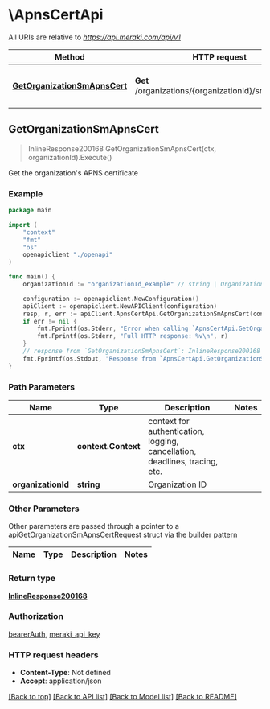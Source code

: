 # \ApnsCertApi

All URIs are relative to *https://api.meraki.com/api/v1*

Method | HTTP request | Description
------------- | ------------- | -------------
[**GetOrganizationSmApnsCert**](ApnsCertApi.md#GetOrganizationSmApnsCert) | **Get** /organizations/{organizationId}/sm/apnsCert | Get the organization&#39;s APNS certificate



## GetOrganizationSmApnsCert

> InlineResponse200168 GetOrganizationSmApnsCert(ctx, organizationId).Execute()

Get the organization's APNS certificate



### Example

```go
package main

import (
    "context"
    "fmt"
    "os"
    openapiclient "./openapi"
)

func main() {
    organizationId := "organizationId_example" // string | Organization ID

    configuration := openapiclient.NewConfiguration()
    apiClient := openapiclient.NewAPIClient(configuration)
    resp, r, err := apiClient.ApnsCertApi.GetOrganizationSmApnsCert(context.Background(), organizationId).Execute()
    if err != nil {
        fmt.Fprintf(os.Stderr, "Error when calling `ApnsCertApi.GetOrganizationSmApnsCert``: %v\n", err)
        fmt.Fprintf(os.Stderr, "Full HTTP response: %v\n", r)
    }
    // response from `GetOrganizationSmApnsCert`: InlineResponse200168
    fmt.Fprintf(os.Stdout, "Response from `ApnsCertApi.GetOrganizationSmApnsCert`: %v\n", resp)
}
```

### Path Parameters


Name | Type | Description  | Notes
------------- | ------------- | ------------- | -------------
**ctx** | **context.Context** | context for authentication, logging, cancellation, deadlines, tracing, etc.
**organizationId** | **string** | Organization ID | 

### Other Parameters

Other parameters are passed through a pointer to a apiGetOrganizationSmApnsCertRequest struct via the builder pattern


Name | Type | Description  | Notes
------------- | ------------- | ------------- | -------------


### Return type

[**InlineResponse200168**](InlineResponse200168.md)

### Authorization

[bearerAuth](../README.md#bearerAuth), [meraki_api_key](../README.md#meraki_api_key)

### HTTP request headers

- **Content-Type**: Not defined
- **Accept**: application/json

[[Back to top]](#) [[Back to API list]](../README.md#documentation-for-api-endpoints)
[[Back to Model list]](../README.md#documentation-for-models)
[[Back to README]](../README.md)

